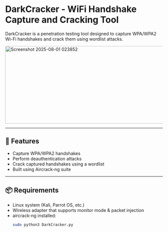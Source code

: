 # DarkCracker - WiFi Handshake Capture and Cracking Tool

DarkCracker is a penetration testing tool designed to capture WPA/WPA2 Wi-Fi handshakes and crack them using wordlist attacks.

<img width="578" height="248" alt="Screenshot 2025-08-01 023852" src="https://github.com/user-attachments/assets/57a36736-ef46-49d9-84c2-dae7d56fa9c1" />



---

## 🚀 Features

- Capture WPA/WPA2 handshakes
- Perform deauthentication attacks
- Crack captured handshakes using a wordlist
- Built using Aircrack-ng suite

---

## 📦 Requirements

- Linux system (Kali, Parrot OS, etc.)
- Wireless adapter that supports monitor mode & packet injection
- aircrack-ng installed:
  ```bash
  sudo python3 DarkCracker.py
